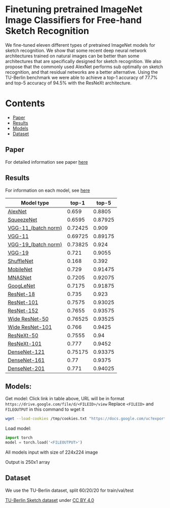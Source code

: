 # Finetuning pretrained ImageNet Image Classifiers for Free-hand Sketch Recognition

We fine-tuned eleven different types of pretrained ImageNet models for sketch recognition. We show that some recent deep neural network architectures trained on natural images can be better than some architectures that are specifically designed for sketch recognition. We also propose that the commonly used AlexNet performs sub optimally on sketch recognition, and that residual networks are a better alternative. Using the TU-Berlin benchmark we were able to achieve a top-1 accuracy of 77.7% and top-5 accuracy of 94.5% with the ResNeXt architecture.

# Contents
* [Paper](https://github.com/mwcheng21/sketch-classification/blob/main/FreehandSketchClassification.pdf)
* [Results](https://github.com/mwcheng21/sketch-classification#results)
* [Models](https://github.com/mwcheng21/sketch-classification#models)
* [Dataset](https://github.com/mwcheng21/sketch-classification#dataset)


## Paper
For detailed information see paper [here](https://github.com/mwcheng21/sketch-classification/blob/main/FreehandSketchClassification.pdf)

## Results

For information on each model, see [here](https://pytorch.org/docs/stable/torchvision/models.html)

| Model type | top-1  | top-5  |
|------------|---|---|
|[AlexNet](https://drive.google.com/file/d/1-S2glVkseE-GCd9fjeeCxbys71i1HqFh/view?usp=sharing)       |0.659    |0.8805|
|[SqueezeNet](https://drive.google.com/file/d/1-vaCEBBqCPO6dSrOJawdXAViK-UmXFWP/view?usp=sharing)    |0.6595   |0.87925|
|[VGG-11_(batch norm)](https://drive.google.com/file/d/1-cCo9FNSL3EUPIJEPV-RDyl-QLHzE5Gm/view?usp=sharing)         |0.72425  |0.909|
|[VGG-11](https://drive.google.com/file/d/1-6WvcroMJXcBP1KUHVOGzLkiUnyo8tCD/view?usp=sharing) |0.69725  |0.89175|
|[VGG-19_(batch norm)](https://drive.google.com/file/d/1hsQV2zqyPxzuXxi1GwfC9kjMMAItdOfK/view?usp=sharing)         |0.73825  |0.924|
|[VGG-19](https://drive.google.com/file/d/1NQ9Nsgu96qSjBYW-lzTIW1U7yMMRoy0N/view?usp=sharing) |0.721  |0.9055|
|[ShuffleNet](https://drive.google.com/file/d/1-CBr2qc8xHAqtYuXKnEKrKOe6JySiQyx/view?usp=sharing)    |0.168    |0.392|
|[MobileNet](https://drive.google.com/file/d/1weqhBx0Rs4b7rfOQI8G9gHm8crBp1b3Y/view?usp=sharing)     |0.729    |0.91475|
|[MNASNet](https://drive.google.com/file/d/106PacomRKaiy8k47iOFUmsPlGekmFQ39/view?usp=sharing)       |0.7205   |0.92075|
|[GoogLeNet](https://drive.google.com/file/d/10S2v3TkP_9dHh-dXrO7uNj5f0nXZSpmT/view?usp=sharing)     |0.7175   |0.91875|
|[ResNet-18](https://drive.google.com/file/d/10Go0fA8TdjL66cKw6H5aHCXjknOyisuG/view?usp=sharing)        |0.735    |0.923|
|[ResNet-101](https://drive.google.com/file/d/1-BD8OWxYSDyng1Rynb9XaC1WsZB-1Oh2/view?usp=sharing) |0.7575  |0.93025|
|[ResNet-152](https://drive.google.com/file/d/1-BEdL-nblY9CFQj1mj5803R3_N2wd5rU/view?usp=sharing)     |0.7655  |0.93575|
|[Wide ResNet-50](https://drive.google.com/file/d/109MTLD6o8hYkfqS5dL-mv5XOd0njIwh0/view?usp=sharing)    |0.76525  |0.93525|
|[Wide ResNet-101](https://drive.google.com/file/d/1-K9NjtTn-Sp4MHFIfxNsRQrJiV5H9m6w/view?usp=sharing) |0.766  |0.9425|
|[ResNeXt-50](https://drive.google.com/file/d/1-LaeQCCzjcNpIb3Cu7pnuL2rfGj48DVc/view?usp=sharing)     |0.7555   |0.94|
|[ResNeXt-101](https://drive.google.com/file/d/1-R-E-xYqfOSkmmfCsTlYctdI-YSrcTAz/view?usp=sharing) |0.777  |0.9452|
|[DenseNet-121](https://drive.google.com/file/d/104mZmdDZFcVPLhQmNwlxWdTEcOmeZA4-/view?usp=sharing)     |0.75175  |0.93375|
|[DenseNet-161](https://drive.google.com/file/d/1-N7zlhRC5YqM1Y8beJKXdaBSRrl_9VO9/view?usp=sharing) |0.77  |0.9375|
|[DenseNet-201](https://drive.google.com/file/d/1-3hxZkYCAHmtwgH8HqxuHFXQuUxGOghG/view?usp=sharing)   |0.771  |0.94025|

## Models:
Get model:
Click link in table above, URL will be in format `https://drive.google.com/file/d/<FILEID>/view`
Replace `<FILEID>` and `FILEOUTPUT` in this command to wget it
```bash
wget --load-cookies /tmp/cookies.txt "https://docs.google.com/uc?export=download&confirm=$(wget --quiet --save-cookies /tmp/cookies.txt --keep-session-cookies --no-check-certificate 'https://docs.google.com/uc?export=download&id=<FILEID>' -O- | sed -rn 's/.*confirm=([0-9A-Za-z_]+).*/\1\n/p')&id=<FILEID>" -O <FILEOUTPUT> && rm -rf /tmp/cookies.txt
```

Load model:
```python
import torch
model = torch.load('<FILEOUTPUT>')
```
All models input with size of 224x224 image

Output is 250x1 array

## Dataset
We use the TU-Berlin dataset, split 60/20/20 for train/val/test

[TU-Berlin Sketch dataset](http://cybertron.cg.tu-berlin.de/eitz/projects/classifysketch/) under [CC BY 4.0](https://creativecommons.org/licenses/by/4.0/)
